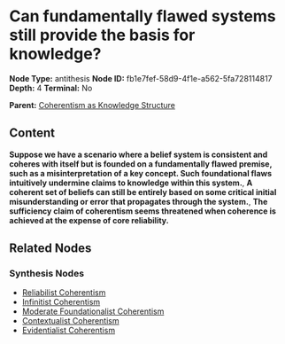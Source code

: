 # Can fundamentally flawed systems still provide the basis for knowledge?

**Node Type:** antithesis
**Node ID:** fb1e7fef-58d9-4f1e-a562-5fa728114817
**Depth:** 4
**Terminal:** No

**Parent:** [Coherentism as Knowledge Structure](coherentism-as-knowledge-structure-synthesis-bba96cbb-c915-476c-a53f-b356ca9c6f2a.md)

## Content

**Suppose we have a scenario where a belief system is consistent and coheres with itself but is founded on a fundamentally flawed premise, such as a misinterpretation of a key concept. Such foundational flaws intuitively undermine claims to knowledge within this system.**, **A coherent set of beliefs can still be entirely based on some critical initial misunderstanding or error that propagates through the system.**, **The sufficiency claim of coherentism seems threatened when coherence is achieved at the expense of core reliability.**

## Related Nodes

### Synthesis Nodes

- [Reliabilist Coherentism](reliabilist-coherentism-synthesis-b2bc6604-fea0-45cd-89ba-bbf81fb6c855.md)
- [Infinitist Coherentism](infinitist-coherentism-synthesis-8c1dfa3d-1685-472e-b2e4-914c37f196ac.md)
- [Moderate Foundationalist Coherentism](moderate-foundationalist-coherentism-synthesis-91fc3b16-bb94-41ef-972e-5750e02b8ce5.md)
- [Contextualist Coherentism](contextualist-coherentism-synthesis-b20148db-a86b-4938-94be-8ab08349016d.md)
- [Evidentialist Coherentism](evidentialist-coherentism-synthesis-a7b7b377-00d5-478c-9a6b-9b56803b095d.md)
